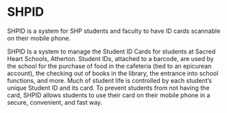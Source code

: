# SHPID
SHPID is a system for SHP students and faculty to have ID cards scannable on their mobile phone.

SHPID Is a system to manage the Student ID Cards for students at Sacred Heart Schools, Atherton.
Student IDs, attached to a barcode, are used by the school for the purchase of food in the cafeteria (tied to an epicurean account), 
the checking out of books in the library, the entrance into school functions, and more. Much of student 
life is controlled by each student’s unique Student ID and its card. 
To prevent students from not having the card, SHPID allows students to use their card on their mobile phone in a secure,
convenient, and fast way. 
